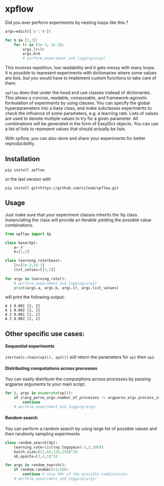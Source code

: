 # xpflow

Did you ever perform experiments by nesting loops like this ? 
```python
args=edict({'a':'A'})

for b in [1,2]:
    for lr in [1e-3, 2e-3]:
        args.lr=lr
        args.b=b
        # perform_experiment_and_logging(args)
```
This involves repetition, low readability and it gets messy with many loops. It is possible to represent experiments with dictionaries where some values are lists, but you would have to implement custom functions to take care of them.

`xpflow` does that under the hood and use classes instead of dictionaries. This allows a concise, readable, composable, and framework-agnostic formulation of experiments by using classes. You can specify the global hyperparameters into a base class, and make subclasses experiments to check the influence of some parameters, e.g. a learning rate. Lists of values are used to denote multiple values to try for a given parameter. All combinations will be generated in the form of EasyDict objects. You can use a list of lists to represent values that should actually be lists.

With xpflow, you can also store and share your experiments for better reproducibility.

## Installation
```
pip install xpflow
```
or the last version with
```
pip install git+https://github.com/sileod/xpflow.git 
```

## Usage
Just make sure that your experiment classes inherits the Xp class. Instanciating the class will provide an iterable yielding the possible value combinations.

```python
from xpflow import Xp

class base(Xp):
    a='A'
    b=[1,2]

class learning_rate(base):
    lr=[1e-3,2e-3]
    list_values=[[1,2]]
    
for args in learning_rate():
    # perform_experiment_and_logging(args)
    print(args.a, args.b, args.lr, args.list_values)
```
will print the following output:
```
A 1 0.001 [1, 2]
A 1 0.002 [1, 2]
A 2 0.001 [1, 2]
A 2 0.002 [1, 2]
```

##  Other specific use cases:

#### Sequential experiments
`itertools.chain(xp1(), xp2())` will return the parameters for `xp1` then `xp2`. 

#### Distributing computations across processes
You can easily distribute the computations across processes by passing argparse arguments to your main script.

```python
for i, args in enumerate(xp()):
    if i%arg_parse_args.number_of_processes != argparse_args.process_index:
        continue
    # perform_experiment_and_logging(args)
```

#### Random search

You can perform a random search by using large list of possible values and then randomly sampling experiments.

```python
class random_search(Xp):
    learning_rate=list(np.logspace(-3,3,100))
    batch_size=[32,64,128,256]*10
    nb_epochs=[3,4,5]*10

for args in random_search():
    if random.random()>1/100: 
        continue # skip 99% of the possible combinations
    # perform_experiment_and_logging(args)
```
